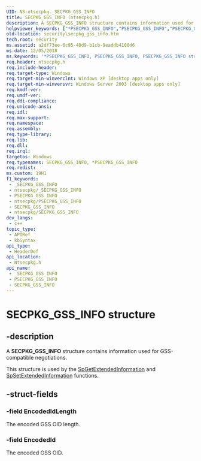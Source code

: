 ```yaml
---
UID: NS:ntsecpkg._SECPKG_GSS_INFO
title: SECPKG_GSS_INFO (ntsecpkg.h)
description: A SECPKG_GSS_INFO structure contains information used for GSS-compatible negotiations.
helpviewer_keywords: ["*PSECPKG_GSS_INFO","PSECPKG_GSS_INFO","PSECPKG_GSS_INFO structure pointer [Security]","SECPKG_GSS_INFO","SECPKG_GSS_INFO structure [Security]","_ssp_secpkg_gss_info","ntsecpkg/PSECPKG_GSS_INFO","ntsecpkg/SECPKG_GSS_INFO","security.secpkg_gss_info"]
old-location: security\secpkg_gss_info.htm
tech.root: security
ms.assetid: a2df73ee-6c95-40d9-b1cb-9eaddb4100d6
ms.date: 12/05/2018
ms.keywords: '*PSECPKG_GSS_INFO, PSECPKG_GSS_INFO, PSECPKG_GSS_INFO structure pointer [Security], SECPKG_GSS_INFO, SECPKG_GSS_INFO structure [Security], _ssp_secpkg_gss_info, ntsecpkg/PSECPKG_GSS_INFO, ntsecpkg/SECPKG_GSS_INFO, security.secpkg_gss_info'
req.header: ntsecpkg.h
req.include-header: 
req.target-type: Windows
req.target-min-winverclnt: Windows XP [desktop apps only]
req.target-min-winversvr: Windows Server 2003 [desktop apps only]
req.kmdf-ver: 
req.umdf-ver: 
req.ddi-compliance: 
req.unicode-ansi: 
req.idl: 
req.max-support: 
req.namespace: 
req.assembly: 
req.type-library: 
req.lib: 
req.dll: 
req.irql: 
targetos: Windows
req.typenames: SECPKG_GSS_INFO, *PSECPKG_GSS_INFO
req.redist: 
ms.custom: 19H1
f1_keywords:
 - _SECPKG_GSS_INFO
 - ntsecpkg/_SECPKG_GSS_INFO
 - PSECPKG_GSS_INFO
 - ntsecpkg/PSECPKG_GSS_INFO
 - SECPKG_GSS_INFO
 - ntsecpkg/SECPKG_GSS_INFO
dev_langs:
 - c++
topic_type:
 - APIRef
 - kbSyntax
api_type:
 - HeaderDef
api_location:
 - Ntsecpkg.h
api_name:
 - _SECPKG_GSS_INFO
 - PSECPKG_GSS_INFO
 - SECPKG_GSS_INFO
---
```


# SECPKG_GSS_INFO structure


## -description

A <b>SECPKG_GSS_INFO</b> structure contains information used for GSS-compatible negotiations.

This structure is used by the 
<a href="/windows/desktop/api/ntsecpkg/nc-ntsecpkg-spgetextendedinformationfn">SpGetExtendedInformation</a> and 
<a href="/windows/desktop/api/ntsecpkg/nc-ntsecpkg-spsetextendedinformationfn">SpSetExtendedInformation</a> functions.

## -struct-fields

### -field EncodedIdLength

The encoded GSS OID length.

### -field EncodedId

The encoded GSS OID.

